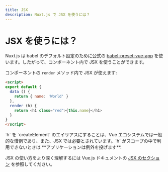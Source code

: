 ```yaml
---
title: JSX
description: Nuxt.js で JSX を使うには？
---
```


<!-- title: JSX -->
<!-- description: How to use JSX with Nuxt.js? -->

<!-- # How to use JSX? -->

# JSX を使うには？

<!-- Nuxt.js use the official [babel-preset-vue-app](https://github.com/vuejs/babel-preset-vue-app) for babel default configuration, so you can use JSX in your components. -->

Nuxt.js は babel のデフォルト設定のために公式の [babel-preset-vue-app](https://github.com/vuejs/babel-preset-vue-app) を使います。したがって、コンポーネント内で JSX を使うことができます。

<!-- You can now use JSX in your `render` method of your components: -->

コンポーネントの `render` メソッド内で JSX が使えます:

```html
<script>
export default {
  data () {
    return { name: 'World' }
  },
  render (h) {
    return <h1 class="red">{this.name}</h1>
  }
}
</script>
```

<!-- <p class="Alert Alert--info">Aliasing `createElement` to `h` is a common convention you’ll see in the Vue ecosystem and is actually required for JSX. If `h` is not available in the scope, **your app will throw an error**.</p> -->

<p class="Alert Alert--info">`h` を `createElement` のエイリアスにすることは、Vue エコシステムでは一般的な慣例であり、また、JSX では必要とされています。`h` がスコープの中で利用できないときは **アプリケーションは例外を投げます**.</p>

<!-- You can learn more how to use it in the [JSX section](https://vuejs.org/v2/guide/render-function.html#JSX) of the Vue.js documentation. -->

JSX の使い方をより深く理解するには Vue.js ドキュメントの [JSX のセクション](https://vuejs.org/v2/guide/render-function.html#JSX) を参照してください。

